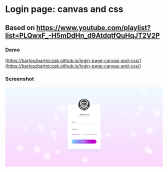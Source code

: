Login page: canvas and css
==========================
Based on https://www.youtube.com/playlist?list=PLQwxF_-H5mDdHn_d9AtdqtfQuHqJT2V2P
--------------------------

### Demo
[https://bartoszbartniczak.github.io/login-page-canvas-and-css/](https://bartoszbartniczak.github.io/login-page-canvas-and-css/)

### Screenshot

![Screenshot](./docs/screenshot.png)
